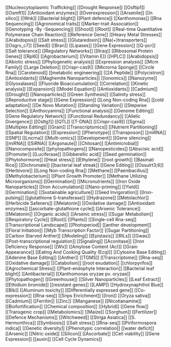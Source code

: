 [[Nucleocytoplasmic Trafficking]]
[[Drought Response]]
[[Osftip1]]
[[Osmft1]]
[[Antioxidant enzymes]]
[[Overexpression]]
[[Arsenite]]
[[In silico]]
[[Wnk]]
[[Bacterial blight]]
[[Plant defence]]
[[Xanthomonas]]
[[Rna Sequencing]]
[[Agronomical traits]]
[[Marker-trait Association]]
[[Genotyping -By -Sequencing]]
[[Shoot]]
[[Root]]
[[Real-time Quantitative Polymerase Chain Reaction]]
[[Reference Gene]]
[[Heavy Metal Stresses]]
[[Arabidopsis]]
[[Salt stress]]
[[Glutaredoxin]]
[[Na(+)transporters]]
[[Osgrx_c7]]
[[Seed]]
[[Bran]]
[[Lipases]]
[[Gene Expression]]
[[Q-pcr]]
[[Salt tolerance]]
[[Regulatory Networks]]
[[Itraq]]
[[Ribosomal Protein Genes]]
[[Rpl6]]
[[Agrobacterium]]
[[Vitamin E]]
[[HPLC]]
[[Arabidopsis]]
[[Abiotic stress]]
[[Phylogenetic analysis]]
[[Expression analysis]]
[[Mcm Family]]
[[Large Deletion]]
[[Crispr-cas9]]
[[Microrna Sponge]]
[[Circle Rna]]
[[Carotenoid]]
[[metabolic engineering]]
[[2A Peptide]]
[[Polycistron]]
[[Antioxidants]]
[[Maghemite Nanoparticles]]
[[Ionomics]]
[[Nanozyme]]
[[Glyoxalases]]
[[Fluoride Bioaccumulation]]
[[Correlation]]
[[Kinetic analysis]]
[[Expansion]]
[[Model Equation]]
[[Antioxidants]]
[[Cadmium]]
[[Drought]]
[[Nanoparticles]]
[[Green Synthesis]]
[[Salinity stress]]
[[Reproductive stage]]
[[Gene Expression]]
[[Long Non-coding Rna]]
[[cold adaptation]]
[[De Novo Mutation]]
[[Standing Variation]]
[[Stepwise Selection]]
[[Anthocyanins]]
[[Functional analysis]]
[[Genome Editing]]
[[Gene Regulatory Network]]
[[Functional Redundancy]]
[[Allelic Divergence]]
[[Osttg1]]
[[QTL]]
[[T-DNA]]
[[Crispr-cas9]]
[[Sgrna]]
[[Multiplex Editing]]
[[Grain]]
[[Transcriptomics]]
[[Nutrient Partitioning]]
[[Spatial Regulation]]
[[Expression]]
[[Phenotype]]
[[Transposon]]
[[miRNA]]
[[SNP]]
[[Lncrna]]
[[Multi-omics]]
[[Development]]
[[Gene silencing]]
[[miRNA]]
[[SiRNA]]
[[Argonaute]]
[[Chitosan]]
[[Antimicrobial]]
[[Nanocomposite]]
[[phytopathogens]]
[[Nanopesticides]]
[[Abscisic acid]]
[[Promoter]]
[[Luciferase]]
[[Gibberellic acid]]
[[Seed germination]]
[[Phytohormone]]
[[Heat stress]]
[[Ethylene]]
[[root growth]]
[[Basmati Rice]]
[[Dichromate]]
[[bacterial leaf streak]]
[[Gene Editing]]
[[Ossulrt3;6]]
[[Herbivore]]
[[Long Non-coding Rna]]
[[Methane]]
[[Paenibacillus]]
[[Methylobacterium]]
[[Plant Growth Promoter]]
[[Methane Utilizing Microorganisms]]
[[Germination]]
[[Micronutrients]]
[[Iron Oxide Nanoparticles]]
[[Iron Accumulation]]
[[Nano-priming]]
[[Yield]]
[[Germination]]
[[Sustainable agriculture]]
[[Seed Invigoration]]
[[Iron-pulsing]]
[[glutathione S-transferase]]
[[Hydrazone]]
[[Metolachlor]]
[[Herbicide Safeners]]
[[Melatonin]]
[[Oxidative damage]]
[[Antioxidant enzymes]]
[[ascorbate-glutathione cycle]]
[[Arsenic Tolerance]]
[[Melatonin]]
[[Organic acids]]
[[Arsenic stress]]
[[Sugar Metabolism]]
[[Respiratory Cycle]]
[[Root]]
[[Plants]]
[[Single-cell Rna-seq]]
[[Transcriptional Landscape]]
[[Photoperiod]]
[[anther development]]
[[Floral Initiation]]
[[Myb Transcription Factor]]
[[Sugar Partitioning]]
[[Carbon Starved Anther]]
[[Modeling]]
[[Epistasis]]
[[RILs]]
[[Gwas]]
[[Post-transcriptional regulation]]
[[Signaling]]
[[Aconitase]]
[[Iron Deficiency Response]]
[[Wx]]
[[Amylose Content (Ac)]]
[[Grain Appearance]]
[[Eating And Cooking Quality (Ecq)]]
[[Cytosine Base Editing]]
[[Adenine Base Editing]]
[[Anther]]
[[TGMS]]
[[Transcriptome]]
[[Rna-seq]]
[[Oxidative damage]]
[[Catabolism]]
[[root exudation]]
[[chlorpyrifos]]
[[Agrochemical Stress]]
[[Plant-endophyte Interaction]]
[[Bacterial leaf blight]]
[[Antibacterial]]
[[Xanthomonas oryzae pv. oryzae]]
[[Phytopathogen]]
[[Greenhouse]]
[[Silver Nanoparticles]]
[[Leaf Extract]]
[[Ethidium bromide]]
[[resistant genes]]
[[LAMP]]
[[Hydroxynaphthol Blue]]
[[Blb]]
[[Aluminum toxicity]]
[[Differentially expressed gene]]
[[Co-expression]]
[[Rna-seq]]
[[Snps Enrichment]]
[[Iron]]
[[Oryza sativa]]
[[Cadmium]]
[[Ferritin]]
[[Zinc]]
[[Manganese]]
[[Nicotianamine]]
[[Biofortification]]
[[Chemical composition]]
[[Hybrid]]
[[Gene flow]]
[[Transgenic crop]]
[[Metabolomics]]
[[Maize]]
[[Sorghum]]
[[Fertilizer]]
[[Defence Mechanisms]]
[[Witchweed]]
[[Striga Asiatica]]
[[S. Hermonthica]]
[[Symbiosis]]
[[Salt stress]]
[[Rna-seq]]
[[Piriformospora indica]]
[[Genetic diversity]]
[[Phenotypic correlation]]
[[water deficit]]
[[Arsenic]]
[[Nitric oxide]]
[[Silicon]]
[[Ascorbate]]
[[Cell viability]]
[[Gene Expression]]
[[auxin]]
[[Cell Cycle Dynamics]]
